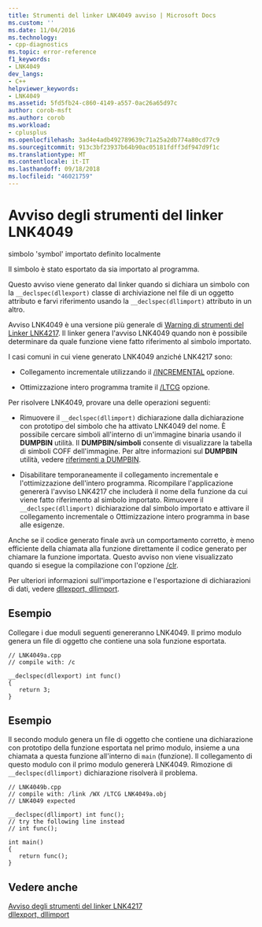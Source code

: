 ```yaml
---
title: Strumenti del linker LNK4049 avviso | Microsoft Docs
ms.custom: ''
ms.date: 11/04/2016
ms.technology:
- cpp-diagnostics
ms.topic: error-reference
f1_keywords:
- LNK4049
dev_langs:
- C++
helpviewer_keywords:
- LNK4049
ms.assetid: 5fd5fb24-c860-4149-a557-0ac26a65d97c
author: corob-msft
ms.author: corob
ms.workload:
- cplusplus
ms.openlocfilehash: 3ad4e4adb492789639c71a25a2db774a80cd77c9
ms.sourcegitcommit: 913c3bf23937b64b90ac05181fdff3df947d9f1c
ms.translationtype: MT
ms.contentlocale: it-IT
ms.lasthandoff: 09/18/2018
ms.locfileid: "46021759"
---
```

# <a name="linker-tools-warning-lnk4049"></a>Avviso degli strumenti del linker LNK4049

simbolo 'symbol' importato definito localmente

Il simbolo è stato esportato da sia importato al programma.

Questo avviso viene generato dal linker quando si dichiara un simbolo con la `__declspec(dllexport)` classe di archiviazione nel file di un oggetto attributo e farvi riferimento usando la `__declspec(dllimport)` attributo in un altro.

Avviso LNK4049 è una versione più generale di [Warning di strumenti del Linker LNK4217](../../error-messages/tool-errors/linker-tools-warning-lnk4217.md). Il linker genera l'avviso LNK4049 quando non è possibile determinare da quale funzione viene fatto riferimento al simbolo importato.

I casi comuni in cui viene generato LNK4049 anziché LNK4217 sono:

- Collegamento incrementale utilizzando il [/INCREMENTAL](../../build/reference/incremental-link-incrementally.md) opzione.

- Ottimizzazione intero programma tramite il [/LTCG](../../build/reference/ltcg-link-time-code-generation.md) opzione.

Per risolvere LNK4049, provare una delle operazioni seguenti:

- Rimuovere il `__declspec(dllimport)` dichiarazione dalla dichiarazione con prototipo del simbolo che ha attivato LNK4049 del nome. È possibile cercare simboli all'interno di un'immagine binaria usando il **DUMPBIN** utilità. Il **DUMPBIN/simboli** consente di visualizzare la tabella di simboli COFF dell'immagine. Per altre informazioni sul **DUMPBIN** utilità, vedere [riferimenti a DUMPBIN](../../build/reference/dumpbin-reference.md).

- Disabilitare temporaneamente il collegamento incrementale e l'ottimizzazione dell'intero programma. Ricompilare l'applicazione genererà l'avviso LNK4217 che includerà il nome della funzione da cui viene fatto riferimento al simbolo importato. Rimuovere il `__declspec(dllimport)` dichiarazione dal simbolo importato e attivare il collegamento incrementale o Ottimizzazione intero programma in base alle esigenze.

Anche se il codice generato finale avrà un comportamento corretto, è meno efficiente della chiamata alla funzione direttamente il codice generato per chiamare la funzione importata. Questo avviso non viene visualizzato quando si esegue la compilazione con l'opzione [/clr](../../build/reference/clr-common-language-runtime-compilation.md).

Per ulteriori informazioni sull'importazione e l'esportazione di dichiarazioni di dati, vedere [dllexport, dllimport](../../cpp/dllexport-dllimport.md).

## <a name="example"></a>Esempio

Collegare i due moduli seguenti genereranno LNK4049. Il primo modulo genera un file di oggetto che contiene una sola funzione esportata.

```
// LNK4049a.cpp
// compile with: /c

__declspec(dllexport) int func()
{
   return 3;
}
```

## <a name="example"></a>Esempio

Il secondo modulo genera un file di oggetto che contiene una dichiarazione con prototipo della funzione esportata nel primo modulo, insieme a una chiamata a questa funzione all'interno di `main` (funzione). Il collegamento di questo modulo con il primo modulo genererà LNK4049. Rimozione di `__declspec(dllimport)` dichiarazione risolverà il problema.

```
// LNK4049b.cpp
// compile with: /link /WX /LTCG LNK4049a.obj
// LNK4049 expected

__declspec(dllimport) int func();
// try the following line instead
// int func();

int main()
{
   return func();
}
```

## <a name="see-also"></a>Vedere anche

[Avviso degli strumenti del linker LNK4217](../../error-messages/tool-errors/linker-tools-warning-lnk4217.md)<br/>
[dllexport, dllimport](../../cpp/dllexport-dllimport.md)